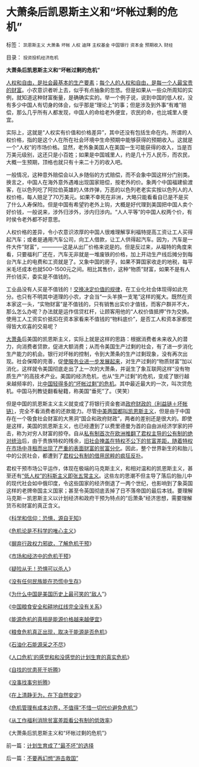 # 大萧条后凯恩斯主义和“坏帐过剩的危机”

标签： `凯恩斯主义` `大萧条` `坏帐` `人权` `迪拜` `主权基金` `中国银行` `资本金` `预期收入` `财经` 

目录： `投资投机经济危机`

**大萧条后凯恩斯主义和“坏帐过剩的危机”**

[人权和自由，是社会最基本的生产要素](../../../2009/10/15/人权是生产的要素，劳动者和资本家的相生关系.md)；[每个人的人权和自由，是每一个人最宝贵的财富](../../../2009/9/8/人权和自由对你确实有价值吗？.md)。小农意识者听上去，似乎有点抽象的忽悠。但是如果从一些众所周知的实例，就知道这种财富衡量，是确确实实的。举一个例子说，说到中国的低人权，没有多少中国人有切身的体会，似乎那是“理论上”的事；但是涉及到外事“有难”赔偿，那么几乎所有人都发现，中国人的命给老外便宜，农民的命，也比城里人便宜。

实际上，这就是“人权实有价值和价格差异”，其中还没有包括生命在内。所谓的人权价格，指的是这个人在所在社会环境中生命预期中能够获得的预期收入。这就是一个“人权”的市场价格。显然，老外象美国人在美国一生可能获得的收入，当是百万美元级别，这还只是小百姓；如果是中国城里人，约是几十万人民币，而农民，大概一生预期，顶格也就只有十来二十万的收入吧。

一般情况，这种意外赔偿会以入乡随俗的方式赔偿，而不会象中国这样分门别类。换言之，中国人在海外意外遇难出现国家赔偿，按老外的价。象两个中国福建偷渡客，在以色列吃了阿拉伯英雄的人体炸弹，万恶的以色列老老实实按以色列人的人权价格，每人赔足了70万美元。如果不幸死在非洲，大略只能看看自已是不是买了什么人寿保险。但是中国有希望钓老外上钩，大概是好代理到美国把中国人卖个好价钱，一般说来，涉外归涉外，涉内归涉内。“人人平等”的中国人权两个价，有时侯令老外都不好意思。

人权价格的差异，令小农意识浓厚的中国人很难理解享利福特提高工资让工人买得起汽车；或者是通用汽车公司，向工人借款，让工人供得起汽车。因为，汽车是一件大件“财富”，————这是从出厂价格来说是的。但是反过来，从福特的角度来看，只要福利厂还在，汽车无非就是一堆废铁的价格，加上开动生产线后摊分到每台汽车上的电费和工资就是了。又象中国的房子，如果不算国家收走的地税，每平米毛坯成本也就500-1500元之间。相比其售价，这种“物质”财富，如果不是有人开价钱买，委实是不值钱的。

工业品没有人买是不值钱的！[交换决定价值的规律](../../../2008/8/25/价值守恒定律：交换决定价值，政府采购与泡沫GDP.md)，在工业化社会体现得如此充分。也只有不明其中道理的小农，才会当“一头羊换一支笔”这样的冤大。既然在资本家这一头，“实物财富”是不值钱的，只有销售出实价才值钱，而客户群并不大，那么怎么办呢？办法就是运作信贷杠杆，让顾客用他的“人权价值抵押”作为交换。使用工人工资实价抵扣在资本家看来不值钱的“物料底价”，是否工人和资本家都觉得皆大欢喜的交易呢？

[大萧条](http://darthvad.blog.163.com/blog/static/5339947020094100020525/)后美国的凯恩斯主义，实际上就是这样的思路：根据消费者未来收入的潜力，向消费者贷款，促进大额消费；从而令美国生产过剩的社会，有了进一步消化生产能力的机会。银行对坏帐的控制，令到大萧条的生产过剩现象，没有再次出现。社会保障的完善，促[使服务业进一步发展起来](../../../2009/10/26/服务业创造财富吗？中国今天缺乏什么产品？.md)，对生产过剩的“物质财富”加以消化，这样就令美国彻底走出了上一次的大萧条，并诞生了象互联网这样“没有物质生产”的高技术产业。美国的经济危机，也从“生产过剩”的危机，变成了银行越来越频率的，比[中国轻得多的“坏帐过剩”的危机](../../../2008/12/3/中国会没有“次贷危机”吗？.md)。其中最近最大的一次，叫次贷危机。中国马列教徒翻看秘籍，称美国“垂死”了。（笑笑）

但是中国的凯恩斯主义主义就变成了将银行资金套进[政府财政的（利益链＋坏帐链）](../../../2009/4/22/费雪教条之通货紧缩有害论背后的资产利益链.md)，完全不看消费者的还款能力。尽管[中美两国都叫凯恩斯主义](../../../2009/5/23/中美的凯恩斯主义都是很爱国的经济学.md)，但是由于中国存在一个吸食社会财富的大黑洞“国企和政府财政”，两者的差别还是很大的。即使是这样，美国的凯恩斯主义，也已经遭到了以费里德曼为首的自由派经济学家的抨击，称为对穷人财富的掠夺。自从[私有制首次在欧洲推翻了君权主导的公有制的绝对统治](../../../2009/9/5/私有制是全人类老百姓奋斗五千年的革命成果.md)后，由于贵族特权的残余，[旧社会掩盖在特权不公下的贫富差距，随着特权在市场中寻租而出现了严重的表面财富的贫富分化](../../../2009/8/28/贫富差距核心矛盾是特权等级文化.md)。因此，整个世界新生的和胎儿中的公民社会，都遭到了[君权公有制的借用民粹的疯狂反扑](http://blog.sina.com.cn/s/blog_5563a64d0100bh8x.html)。

君权干预市场公平运作，体现在极端的马克斯主义，和相对温和的凯恩斯主义，甚至还有[“低人权”的科斯主义即张五常主义](../../../2009/7/23/马列凯恩斯张五常理论中国特色化的共同特点.md)。这些左的思潮不但主导了落后的胎儿中的现代社会如中俄印度，令这些国家的经济倒退了一两个世纪，也影响到了象英国这样的老牌帝国主义国家；甚至令英国彻底丢掉了日不落帝国的最后本钱。要理解马克斯－凯恩斯主义以计划经济和政府干预为特点的“后萧条”经济思想，需要理解货币和财富的真正含义。

《[科学和信仰：恐惧，源自无知](../../../2008/12/29/恐惧，源自未知.md)》

《[危机论是不科学的唯心主义](../../../2009/11/20/危机论是不科学的唯心主义.md)》

《[摒弃行政权力邪欲，了解危机干预](../../../2009/5/16/摒弃行政权力，了解危机干预.md)》

《[市场和经济中的危机干预](../../../2009/5/16/市场和经济中的危机干预.md)》

《[疑险从无！恐惧可以杀人](../../../2009/6/11/疑险从无！恐惧可以杀人.md)》

《[没有任何民族能在恐慌中生存](../../../2009/6/13/仇美的货币战争！没有任何民族能在恐慌中生存！.md)》

《[为什么中国是美国历史上最可笑的“敌人](../../../2008/7/19/美国战无不胜的强大，纯属狗屎运.md)”》

《[中国粮食安全和耕地红线完全没有关系](../../../2009/1/8/中国粮食安全与耕地红线毫无关系.md)》

《[能源危机的真相是能源价格越来越便宜](../../../2009/1/12/能源危机的真相是能源将越来越便宜.md)》

《[粮食危机真正出现，取决于能源是否危机](../../../2009/1/13/粮食危机的成立取决于能源的危机是否真实.md)》

《[石油化石能源采之不尽](../../../2009/1/14/能源危机之化石能源采之不完.md)》

《[人口危机'的感觉和和没感觉的计划生育的真实危机](../../../2009/11/24/&quot;人口危机&quot;的感觉和&quot;没感觉&quot;的计划生育危机.md)》

《[自找的忧患死于折腾](../../../2009/11/25/自找忧患死于折腾.md)》

《[没事找事穷折腾](../../../2009/11/26/没事找事穷折腾.md)》

《[在上清静无为，在下自然安定](../../../2009/11/26/在上清静无为，在下自然安定.md)》

《[危机管理有成本边界，不值得“不惜一切代价避免危机”](../../../2009/11/28/危机管理有成本边界，不值得“不惜一切代价避免危机”.md)》

《[从工作福利消除贫富差距看公有制的低效率](../../../2009/11/28/从工作福利消除贫富差距看公有制的低效率.md)》

《大萧条后凯恩斯主义和“坏帐过剩的危机”》



前一篇：[计划生育成了“最不坏”的选择](../../../2009/11/29/计划生育成了“最不坏”的选择.md)

后一篇：[不要再幻想“游击救国”](../../../2009/11/29/不要再幻想“游击救国”.md)